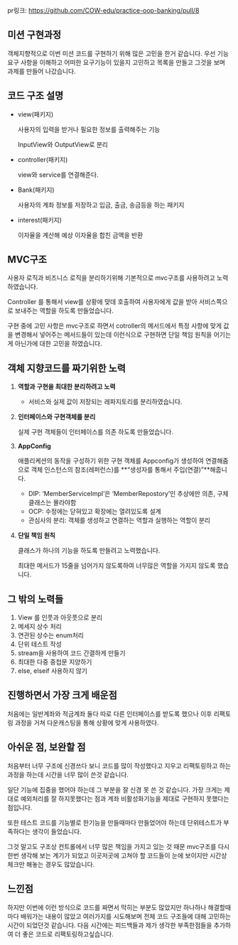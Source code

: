 
pr링크: https://github.com/COW-edu/practice-oop-banking/pull/8

## 미션 구현과정

객체지향적으로 이번 미션 코드를 구현하기 위해 많은 고민을 한거 같습니다. 우선 기능 요구 사항을 이해하고 어떠한 요구기능이 있을지 고민하고 목록을 만들고 그것을 보며 과제를 만들어 나갔습니다.

## 코드 구조 설명

- view(패키지)

  사용자의 입력을 받거나 필요한 정보를 출력해주는 기능

  InputView와 OutputView로 분리


- controller(패키지)

  view와 service를 연결해준다.

- Bank(패키지)

  사용자의 계좌 정보를 저장하고 입금, 출금, 송금등을 하는 패키지

- interest(패키지)

  이자율을 계산해 예상 이자율을 합친 금액을 반환


## MVC구조

사용자 로직과 비즈니스 로직을 분리하기위해 기본적으로 mvc구조를 사용하려고 노력 하였습니다.

Controller 를 통해서 view를 상황에 맞데 호출하여 사용자에게 값을 받아 서비스쪽으로 보내주는 역할을 하도록 만들었습니다.

구현 중에 고민 사항은 mvc구조로 하면서 cotroller의 메서드에서 특정 사항에 맞게 값을 변경해서 넣어주는 메서드들이 있는데 이런식으로 구현하면 단일 책임 원칙을 어기는게 아닌가에 대한 고민을 하였습니다.

## 객체 지향코드를 짜기위한 노력

1. **역할과 구현을 최대한 분리하려고 노력**
    - 서비스와 실제 값이 저장되는 레파지토리를 분리하였습니다.
2. **인터페이스와 구현객체를 분리**

   실제 구현 객체들이 인터페이스를 의존 하도록 만들었습니다.

3. **AppConfig**

   애플리케션의 동작을 구성하기 위한 구현 객체를 Appconfig가 생성하여 연결해줌으로 객체 인스턴스의 참조(레퍼런스)를 **“생성자를 통해서 주입(연결)”**해줍니다.

    - DIP: ‘MemberServiceImpl’은 ‘MemberRepostory’인 추상에만 의존, 구체클래스는 몰라야함
    - OCP: 수정에는 닫혀있고 확장에는 열려있도록 설계
    - 관심사의 분리: 객체를 생성하고 연결하는 역할과 실행하는 역할이 분리
4. **단일 책임 원칙**

   클래스가 하나의 기능을 하도록 만들려고 노력했습니다.

   최대한 메서드가 15줄을 넘어가지 않도록하여 너무많은 역할을 가지지 않도록 했습니다.


## 그 밖의 노력들

1. View 를 인풋과 아웃풋으로 분리
2. 메세지 상수 처리
3. 연관된 상수는 enum처리
4. 단위 테스트 작성
5. stream을 사용하여 코드 간결하게 만들기
6. 최대한 다중 중첩문 지양하기
7. else, elseif 사용하지 않기

## 진행하면서  가장 크게 배운점

처음에는 일반계좌와 적금계좌 둘다 따로 다른 인터페이스를 받도록 했으나 이후 리팩토링 과정을 거쳐 다운캐스팅을 통해 상황에 맞게 사용하였다.

## 아쉬운 점, 보완할 점

처음부터 너무 구조에 신경쓰다 보니 코드를 많이 작성했다고 지우고 리팩토링하고 하는 과정을 하는데 시간을 너무 많이 쓴것 같습니다.

일단 기능에 집중을 했어야 하는데 그 부분을 잘 신경 못 쓴 것 같습니다. 가장 크게는 제대로 예외처리를 잘 하지못했다는 점과  계좌 비활성화기능을 제대로 구현하지 못했다는 점입니다.

또한 테스트 코드를 기능별로 한기능을 만들때마다 만들었어야 하는데 단위테스트가 부족하다는 생각이 들었습니다.

그것 말고도 구조상 컨트롤에서 너무 많은 책임을 가지고 있는 것 때문 mvc구조를 다시 한번 생각해 보는 계기가 되었고 이곳저곳에 고쳐야 할 코드들이 눈에 보이지만 시간상 체크만 해놓는 경우도 많았습니다.

## 느낀점

하지만 이번에 이런 방식으로 코드를 짜면서 막히는 부분도 많았지만 하나하나 해결할때 마다 배워가는 내용이 많았고 여러가지를 시도해보며 전체 코드 구조들에 대해 고민하는 시간이 되었던것 같습니다. 다음 시간에는 피드백들과 제가 생각한 부족한점들을 추가하여 더 좋은 코드로 리팩토링하고싶습니다.